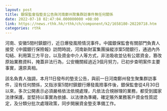 ```yaml
---
layout: post
title: 銀保監會指墊支公告與河南鄭州聚集群訪事件無任何關係
date: 2022-07-18 02:47:04.000000000 +08:00
link: https://news.rthk.hk/rthk/ch/component/k2/1658180-20220718.htm
categories: rthk
---
```


河南、安徽5間村鎮銀行，近日爆發風險情況事件。中國銀保監會有關部門負責人接受《中國銀行保險報》訪問時說，河南新財富集團操縱涉案5間銀行，通過內外勾結、利用第三方平台，以及資金中介人等方式，非法吸收並佔有公眾資金，篡改原始業務資料，掩蓋非法行為，公安機關經過近3個月努力，已初步查明案件主要事實，還原真相。

該名負責人強調，本月11日發布的墊支公告，與前一日河南鄭州發生聚集群訪事件，沒有任何關係，又指涉案5間村鎮銀行爆發風險事件後，銀保監會從4月30日以來，多次公開表示必須嚴格依法依規處理，凡依法合規辦理的業務，都受到國家法律保護，並堅持以事實為依據、以法律為準繩，確定賬外業務客戶資金性質認定，及分類分批次處理政策，同步開展資金墊支準備工作。
